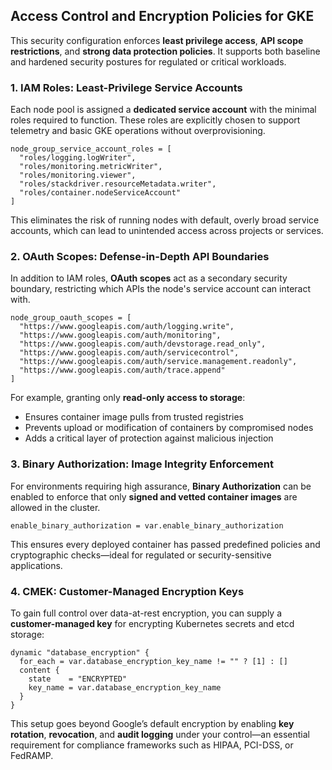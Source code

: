 ## Access Control and Encryption Policies for GKE

This security configuration enforces **least privilege access**, **API scope restrictions**, and **strong data protection policies**. It supports both baseline and hardened security postures for regulated or critical workloads.


### 1. IAM Roles: Least-Privilege Service Accounts

Each node pool is assigned a **dedicated service account** with the minimal roles required to function. These roles are explicitly chosen to support telemetry and basic GKE operations without overprovisioning.

```hcl
node_group_service_account_roles = [
  "roles/logging.logWriter",
  "roles/monitoring.metricWriter",
  "roles/monitoring.viewer",
  "roles/stackdriver.resourceMetadata.writer",
  "roles/container.nodeServiceAccount"
]
```

This eliminates the risk of running nodes with default, overly broad service accounts, which can lead to unintended access across projects or services.


### 2. OAuth Scopes: Defense-in-Depth API Boundaries

In addition to IAM roles, **OAuth scopes** act as a secondary security boundary, restricting which APIs the node's service account can interact with.

```hcl
node_group_oauth_scopes = [
  "https://www.googleapis.com/auth/logging.write",
  "https://www.googleapis.com/auth/monitoring",
  "https://www.googleapis.com/auth/devstorage.read_only",
  "https://www.googleapis.com/auth/servicecontrol",
  "https://www.googleapis.com/auth/service.management.readonly",
  "https://www.googleapis.com/auth/trace.append"
]
```

For example, granting only **read-only access to storage**:

* Ensures container image pulls from trusted registries
* Prevents upload or modification of containers by compromised nodes
* Adds a critical layer of protection against malicious injection


### 3. Binary Authorization: Image Integrity Enforcement

For environments requiring high assurance, **Binary Authorization** can be enabled to enforce that only **signed and vetted container images** are allowed in the cluster.

```hcl
enable_binary_authorization = var.enable_binary_authorization
```

This ensures every deployed container has passed predefined policies and cryptographic checks—ideal for regulated or security-sensitive applications.


### 4. CMEK: Customer-Managed Encryption Keys

To gain full control over data-at-rest encryption, you can supply a **customer-managed key** for encrypting Kubernetes secrets and etcd storage:

```hcl
dynamic "database_encryption" {
  for_each = var.database_encryption_key_name != "" ? [1] : []
  content {
    state    = "ENCRYPTED"
    key_name = var.database_encryption_key_name
  }
}
```

This setup goes beyond Google’s default encryption by enabling **key rotation**, **revocation**, and **audit logging** under your control—an essential requirement for compliance frameworks such as HIPAA, PCI-DSS, or FedRAMP.

